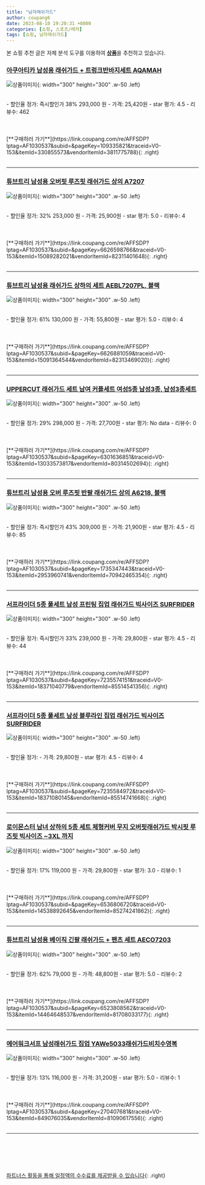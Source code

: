 ```yaml
---
title: "남자래쉬가드"
author: coupang6
date: 2023-08-10 19:20:31 +0800
categories: [쇼핑, 스포츠/레저]
tags: [쇼핑, 남자래쉬가드]
---
```


본 쇼핑 추천 글은 자체 분석 도구를 이용하여 [**상품**](https://link.coupang.com/a/bao1ui)을 추천하고 있습니다.

### [아쿠아티카 남성용 래쉬가드 + 트렁크반바지세트 AQAMAH](https://link.coupang.com/re/AFFSDP?lptag=AF1030537&subid=&pageKey=109335821&traceid=V0-153&itemId=330855573&vendorItemId=3811775788)

![상품이미지](https://thumbnail8.coupangcdn.com/thumbnails/remote/230x230ex/image/product/image/vendoritem/2018/12/27/3811775788/40c0db99-aad4-45cf-9b3e-2529840665b0.jpg){: width="300" height="300" .w-50 .left}


<br>
- 할인율 정가: 즉시할인가 38%  293,000   원
- 가격: 25,420원
- star 평가: 4.5
- 리뷰수: 462
<br>
<br>
<br>
<br>
[**구매하러 가기**](https://link.coupang.com/re/AFFSDP?lptag=AF1030537&subid=&pageKey=109335821&traceid=V0-153&itemId=330855573&vendorItemId=3811775788){: .right}
<br>
<br>

---

### [튜브트리 남성용 오버핏 루즈핏 래쉬가드 상의 A7207](https://link.coupang.com/re/AFFSDP?lptag=AF1030537&subid=&pageKey=6626598766&traceid=V0-153&itemId=15089282021&vendorItemId=82311401648)

![상품이미지](https://thumbnail7.coupangcdn.com/thumbnails/remote/230x230ex/image/retail/images/1664841571448027-b513cacd-3263-4f90-b94b-9d033d8fd335.png){: width="300" height="300" .w-50 .left}


<br>
- 할인율 정가: 32%  253,000   원
- 가격: 25,900원
- star 평가: 5.0
- 리뷰수: 4
<br>
<br>
<br>
<br>
[**구매하러 가기**](https://link.coupang.com/re/AFFSDP?lptag=AF1030537&subid=&pageKey=6626598766&traceid=V0-153&itemId=15089282021&vendorItemId=82311401648){: .right}
<br>
<br>

---

### [튜브트리 남성용 래쉬가드 상하의 세트 AEBL7207PL, 블랙](https://link.coupang.com/re/AFFSDP?lptag=AF1030537&subid=&pageKey=6626881059&traceid=V0-153&itemId=15091364544&vendorItemId=82313469020)

![상품이미지](https://thumbnail6.coupangcdn.com/thumbnails/remote/230x230ex/image/rs_quotation_api/aa9wjqud/6cc9d8d8c2574fa6b49811c7b18451c8.jpg){: width="300" height="300" .w-50 .left}


<br>
- 할인율 정가: 61%  130,000   원
- 가격: 55,800원
- star 평가: 5.0
- 리뷰수: 4
<br>
<br>
<br>
<br>
[**구매하러 가기**](https://link.coupang.com/re/AFFSDP?lptag=AF1030537&subid=&pageKey=6626881059&traceid=V0-153&itemId=15091364544&vendorItemId=82313469020){: .right}
<br>
<br>

---

### [UPPERCUT 래쉬가드 세트 남여 커플세트 여성5종 남성3종, 남성3종세트](https://link.coupang.com/re/AFFSDP?lptag=AF1030537&subid=&pageKey=6301636851&traceid=V0-153&itemId=13033573817&vendorItemId=80314502694)

![상품이미지](https://thumbnail7.coupangcdn.com/thumbnails/remote/230x230ex/image/vendor_inventory/6a7f/2395d01b6172b0066b4f096035667c43b294921738520c3428af6317a8a9.jpg){: width="300" height="300" .w-50 .left}


<br>
- 할인율 정가: 29%  298,000   원
- 가격: 27,700원
- star 평가: No data
- 리뷰수: 0
<br>
<br>
<br>
<br>
[**구매하러 가기**](https://link.coupang.com/re/AFFSDP?lptag=AF1030537&subid=&pageKey=6301636851&traceid=V0-153&itemId=13033573817&vendorItemId=80314502694){: .right}
<br>
<br>

---

### [튜브트리 남성용 오버 루즈핏 반팔 래쉬가드 상의 A6218, 블랙](https://link.coupang.com/re/AFFSDP?lptag=AF1030537&subid=&pageKey=1735347443&traceid=V0-153&itemId=2953960741&vendorItemId=70942465354)

![상품이미지](https://thumbnail7.coupangcdn.com/thumbnails/remote/230x230ex/image/retail/images/3692250787990639-d4c67db2-62a7-4145-b50f-87e442208319.jpg){: width="300" height="300" .w-50 .left}


<br>
- 할인율 정가: 즉시할인가 43%  309,000   원
- 가격: 21,900원
- star 평가: 4.5
- 리뷰수: 85
<br>
<br>
<br>
<br>
[**구매하러 가기**](https://link.coupang.com/re/AFFSDP?lptag=AF1030537&subid=&pageKey=1735347443&traceid=V0-153&itemId=2953960741&vendorItemId=70942465354){: .right}
<br>
<br>

---

### [서프라이더 5종 풀세트 남성 프린팅 집업 래쉬가드 빅사이즈 SURFRIDER](https://link.coupang.com/re/AFFSDP?lptag=AF1030537&subid=&pageKey=7235574151&traceid=V0-153&itemId=18371040779&vendorItemId=85514541356)

![상품이미지](https://thumbnail9.coupangcdn.com/thumbnails/remote/230x230ex/image/vendor_inventory/f95c/cb7b173f5ba20217c0f86b65aef1a47d516c0e9af39408523a76a44c35e3.jpg){: width="300" height="300" .w-50 .left}


<br>
- 할인율 정가: 즉시할인가 33%  239,000   원
- 가격: 29,800원
- star 평가: 4.5
- 리뷰수: 44
<br>
<br>
<br>
<br>
[**구매하러 가기**](https://link.coupang.com/re/AFFSDP?lptag=AF1030537&subid=&pageKey=7235574151&traceid=V0-153&itemId=18371040779&vendorItemId=85514541356){: .right}
<br>
<br>

---

### [서프라이더 5종 풀세트 남성 블루라인 집업 래쉬가드 빅사이즈 SURFRIDER](https://link.coupang.com/re/AFFSDP?lptag=AF1030537&subid=&pageKey=7235584972&traceid=V0-153&itemId=18371080145&vendorItemId=85514741668)

![상품이미지](https://thumbnail6.coupangcdn.com/thumbnails/remote/230x230ex/image/vendor_inventory/aced/e967e9c501359ccca15fa84839bfae1b4790a247eab31b21b13b1ec9589a.jpg){: width="300" height="300" .w-50 .left}


<br>
- 할인율 정가: 
- 가격: 29,800원
- star 평가: 4.5
- 리뷰수: 4
<br>
<br>
<br>
<br>
[**구매하러 가기**](https://link.coupang.com/re/AFFSDP?lptag=AF1030537&subid=&pageKey=7235584972&traceid=V0-153&itemId=18371080145&vendorItemId=85514741668){: .right}
<br>
<br>

---

### [로이몬스터 남녀 상하의 5종 세트 체형커버 무지 오버핏래쉬가드 박시핏 루즈핏 빅사이즈 ~3XL 까지](https://link.coupang.com/re/AFFSDP?lptag=AF1030537&subid=&pageKey=6536806720&traceid=V0-153&itemId=14538892645&vendorItemId=85274241862)

![상품이미지](https://thumbnail8.coupangcdn.com/thumbnails/remote/230x230ex/image/vendor_inventory/1864/f16c134bdd903309b8105114259be9eba0a06aa8023f66c28ff52771deda.jpg){: width="300" height="300" .w-50 .left}


<br>
- 할인율 정가: 17%  119,000   원
- 가격: 29,800원
- star 평가: 3.0
- 리뷰수: 1
<br>
<br>
<br>
<br>
[**구매하러 가기**](https://link.coupang.com/re/AFFSDP?lptag=AF1030537&subid=&pageKey=6536806720&traceid=V0-153&itemId=14538892645&vendorItemId=85274241862){: .right}
<br>
<br>

---

### [튜브트리 남성용 베이직 긴팔 래쉬가드 + 팬츠 세트 AECO7203](https://link.coupang.com/re/AFFSDP?lptag=AF1030537&subid=&pageKey=6523808562&traceid=V0-153&itemId=14464648537&vendorItemId=81708033177)

![상품이미지](https://thumbnail9.coupangcdn.com/thumbnails/remote/230x230ex/image/rs_quotation_api/7gddfax8/e106c9447320452b881a3522b98c35dd.jpg){: width="300" height="300" .w-50 .left}


<br>
- 할인율 정가: 62%  79,000   원
- 가격: 48,800원
- star 평가: 5.0
- 리뷰수: 2
<br>
<br>
<br>
<br>
[**구매하러 가기**](https://link.coupang.com/re/AFFSDP?lptag=AF1030537&subid=&pageKey=6523808562&traceid=V0-153&itemId=14464648537&vendorItemId=81708033177){: .right}
<br>
<br>

---

### [에어워크서프 남성래쉬가드 집업 YAWe5033래쉬가드비치수영복](https://link.coupang.com/re/AFFSDP?lptag=AF1030537&subid=&pageKey=270407681&traceid=V0-153&itemId=849076035&vendorItemId=81090617556)

![상품이미지](https://thumbnail9.coupangcdn.com/thumbnails/remote/230x230ex/image/vendor_inventory/2b77/e7075030501760b02dc41f0dcd5be1041aaa395cbfbee1736ab99cd3e81f.jpg){: width="300" height="300" .w-50 .left}


<br>
- 할인율 정가: 13%  116,000   원
- 가격: 31,200원
- star 평가: 5.0
- 리뷰수: 1
<br>
<br>
<br>
<br>
[**구매하러 가기**](https://link.coupang.com/re/AFFSDP?lptag=AF1030537&subid=&pageKey=270407681&traceid=V0-153&itemId=849076035&vendorItemId=81090617556){: .right}
<br>
<br>

---
<br><br><br><br><br> [파트너스 활동을 통해 일정액의 수수료를 제공받을 수 있습니다](https://link.coupang.com/a/bao1ui){: .right}
